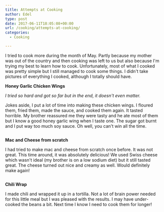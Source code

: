 ```yaml
---
title: Attempts at Cooking
author: Edel
type: post
date: 2017-06-11T18:05:08+00:00
url: /cooking/attempts-at-cooking/
categories:
  - Cooking

---
```

I tried to cook more during the month of May. Partly because my mother was out of the country and then cooking was left to us but also because I'm trying my best to learn how to cook. Unfortunately, most of what I cooked was pretty simple but I still managed to cook some things. I didn't take pictures of everything I cooked, although I totally should have.

**Honey Garlic Chicken Wings**

_I tried so hard and got so far but in the end, it doesn't even matter._

Jokes aside, I put a lot of time into making these chicken wings. I floured them, fried them, made the sauce, and cooked them again. It tasted horrible. My brother reassured me they were tasty and he ate most of them but I know a good honey garlic wing when I taste one. The sugar got burnt and I put way too much soy sauce. Oh well, you can't win all the time.

<img src="https://i0.wp.com/edelgrace.me/blog/wp-content/uploads/2017/06/WIN_20170508_17_05_59_Pro.png?resize=537%2C419" alt="" data-recalc-dims="1" />

**Mac and Cheese from scratch**

I had tried to make mac and cheese from scratch once before. It was not great. This time around, it was absolutely delicious! We used Swiss cheese which wasn't ideal (my brother is on a low sodium diet) but it still tasted great. The cheese turned out nice and creamy as well. Would definitely make again!

<img src="https://i0.wp.com/edelgrace.me/blog/wp-content/uploads/2017/06/20170507_122718.jpg?resize=663%2C373" alt="" data-recalc-dims="1" />

**Chili Wrap**

I made chili and wrapped it up in a tortilla. Not a lot of brain power needed for this little meal but I was pleased with the results. I may have under-cooked the beans a bit. Next time I know I need to cook them for longer!

<img src="https://i1.wp.com/edelgrace.me/blog/wp-content/uploads/2017/06/20170511_171101.jpg?resize=663%2C373" alt="" data-recalc-dims="1" />